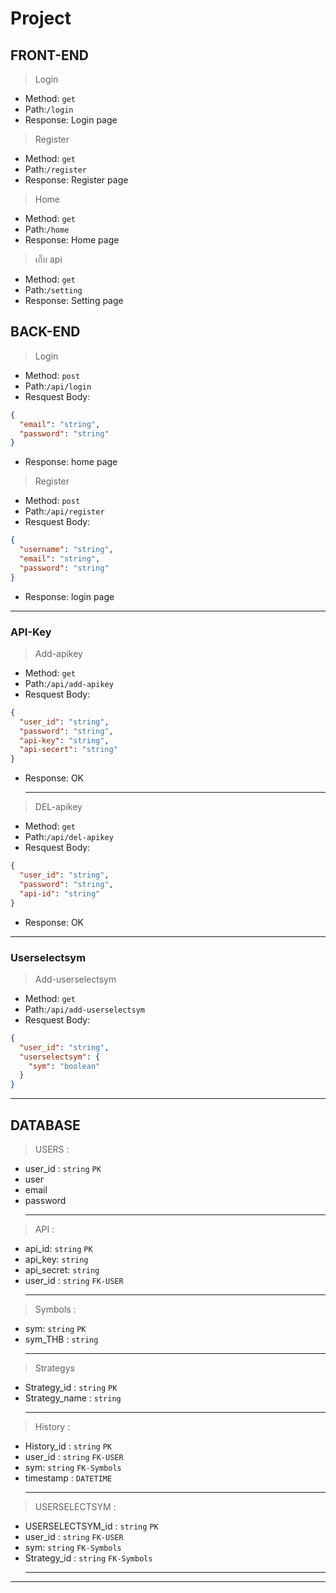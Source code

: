 # Project

## FRONT-END

> Login

- Method: `get`
- Path:`/login`
- Response: Login page

> Register

- Method: `get`
- Path:`/register`
- Response: Register page

> Home

- Method: `get`
- Path:`/home`
- Response: Home page

> เก็บ api

- Method: `get`
- Path:`/setting`
- Response: Setting page

## BACK-END

> Login

- Method: `post`
- Path:`/api/login`
- Resquest Body:

```json
{
  "email": "string",
  "password": "string"
}
```

- Response: home page

> Register

- Method: `post`
- Path:`/api/register`
- Resquest Body:

```json
{
  "username": "string",
  "email": "string",
  "password": "string"
}
```

- Response: login page

---

### API-Key

> Add-apikey

- Method: `get`
- Path:`/api/add-apikey`
- Resquest Body:

```json
{
  "user_id": "string",
  "password": "string",
  "api-key": "string",
  "api-secert": "string"
}
```

- Response: OK

  ***

> DEL-apikey

- Method: `get`
- Path:`/api/del-apikey`
- Resquest Body:

```json
{
  "user_id": "string",
  "password": "string",
  "api-id": "string"
}
```

- Response: OK

---

### Userselectsym

> Add-userselectsym

- Method: `get`
- Path:`/api/add-userselectsym`
- Resquest Body:

```json
{
  "user_id": "string",
  "userselectsym": {
    "sym": "boolean"
  }
}
```

---

## DATABASE

> USERS :

- user_id : `string` `PK`
- user
- email
- password
  ***

> API :

- api_id: `string` `PK`
- api_key: `string`
- api_secret: `string`
- user_id : `string` `FK-USER`
  ***

> Symbols :

- sym: `string` `PK`
- sym_THB : `string`
  ***

> Strategys

- Strategy_id : `string` `PK`
- Strategy_name : `string`
  ***

> History :

- History_id : `string` `PK`
- user_id : `string` `FK-USER`
- sym: `string` `FK-Symbols`
- timestamp : `DATETIME`
  ***

> USERSELECTSYM :

- USERSELECTSYM_id : `string` `PK`
- user_id : `string` `FK-USER`
- sym: `string` `FK-Symbols`
- Strategy_id : `string` `FK-Symbols`
  ***

---
